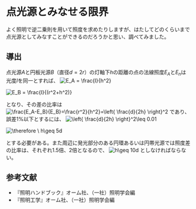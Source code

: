 
# 点光源とみなせる限界
よく照明で逆二乗則を用いて照度を求めたりしますが、はたしてどのくらいまで点光源としてみなすことができるのだろうかと思い、調べてみました。

## 導出
点光源$A$と円板光源$B$（直径$d=2r$）の灯軸下$h$の距離の点の法線照度$E_A$と$E_n$は光度$I$を同一とすれば、
![E_A = \frac{I}{h^2}](https://render.githubusercontent.com/render/math?math=%5Clarge+%5Cdisplaystyle+E_A+%3D+%5Cfrac%7BI%7D%7Bh%5E2%7D)

![E_B = \frac{I}{(r^2+h^2)}](https://render.githubusercontent.com/render/math?math=%5Clarge+%5Cdisplaystyle+E_B+%3D+%5Cfrac%7BI%7D%7B%28r%5E2%2Bh%5E2%29%7D)


となり、その差の比率は
![\frac{E_A-E_B}{E_B}=\frac{r^2}{h^2}=\left\{  \frac{d}{2h} \right\}^2](https://render.githubusercontent.com/render/math?math=%5Clarge+%5Cdisplaystyle+%5Cfrac%7BE_A-E_B%7D%7BE_B%7D%3D%5Cfrac%7Br%5E2%7D%7Bh%5E2%7D%3D%5Cleft%5C%7B++%5Cfrac%7Bd%7D%7B2h%7D+%5Cright%5C%7D%5E2)
であり、誤差1%以下とするには、
![\left\{ \frac{d}{2h} \right\}^2\leq 0.01](https://render.githubusercontent.com/render/math?math=%5Clarge+%5Cdisplaystyle+%5Cleft%5C%7B+%5Cfrac%7Bd%7D%7B2h%7D+%5Cright%5C%7D%5E2%5Cleq+0.01)

![\therefore \ h\geq 5d](https://render.githubusercontent.com/render/math?math=%5Clarge+%5Cdisplaystyle+%5Ctherefore+%5C+h%5Cgeq+5d)

とする必要がある。また周辺に発光部分のある円環あるいは円帯光源では照度差の比率は、それぞれ1.5倍、2倍となるので、
![h\geq 10d](https://render.githubusercontent.com/render/math?math=%5Clarge+%5Cdisplaystyle+h%5Cgeq+10d)
としなければならない。

## 参考文献
* 『照明ハンドブック』オーム社、（一社）照明学会編
* 『照明工学』オーム社、（一社）照明学会編
